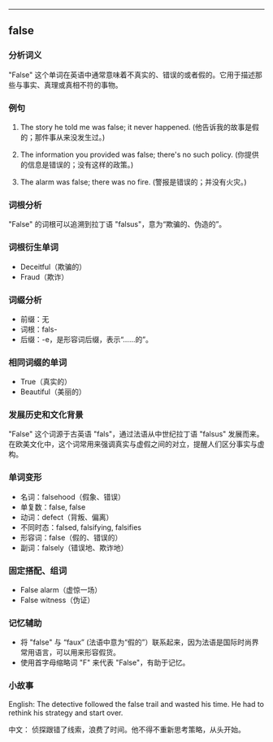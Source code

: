 
---------------
## false
### 分析词义
"False" 这个单词在英语中通常意味着不真实的、错误的或者假的。它用于描述那些与事实、真理或真相不符的事物。

### 例句
1. The story he told me was false; it never happened.
   (他告诉我的故事是假的；那件事从来没发生过。)

2. The information you provided was false; there's no such policy.
   (你提供的信息是错误的；没有这样的政策。)

3. The alarm was false; there was no fire.
   (警报是错误的；并没有火灾。)

### 词根分析
"False" 的词根可以追溯到拉丁语 "falsus"，意为“欺骗的、伪造的”。

### 词根衍生单词
- Deceitful（欺骗的）
- Fraud（欺诈）

### 词缀分析
- 前缀：无
- 词根：fals-
- 后缀：-e，是形容词后缀，表示“……的”。

### 相同词缀的单词
- True（真实的）
- Beautiful（美丽的）

### 发展历史和文化背景
"False" 这个词源于古英语 "fals"，通过法语从中世纪拉丁语 "falsus" 发展而来。在欧美文化中，这个词常用来强调真实与虚假之间的对立，提醒人们区分事实与虚构。

### 单词变形
- 名词：falsehood（假象、错误）
- 单复数：false, false
- 动词：defect（背叛、偏离）
- 不同时态：falsed, falsifying, falsifies
- 形容词：false（假的、错误的）
- 副词：falsely（错误地、欺诈地）

### 固定搭配、组词
- False alarm（虚惊一场）
- False witness（伪证）

### 记忆辅助
- 将 "false" 与 “faux” (法语中意为“假的”）联系起来，因为法语是国际时尚界常用语言，可以用来形容假货。
- 使用首字母缩略词 "F" 来代表 "False"，有助于记忆。

### 小故事
English:
The detective followed the false trail and wasted his time. He had to rethink his strategy and start over.

中文：
侦探跟错了线索，浪费了时间。他不得不重新思考策略，从头开始。


